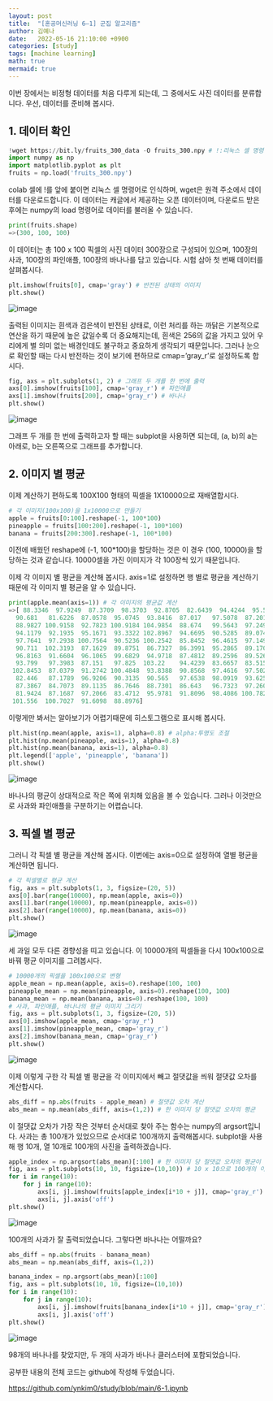 ```yaml
---
layout: post
title:  "[혼공머신러닝 6–1] 군집 알고리즘"
author: 김예나
date:   2022-05-16 21:10:00 +0900
categories: [study]
tags: [machine learning]
math: true
mermaid: true
---
```



이번 장에서는 비정형 데이터를 처음 다루게 되는데, 그 중에서도 사진 데이터를 분류합니다. 우선, 데이터를 준비해 봅시다.


## 1\. 데이터 확인


```python
!wget https://bit.ly/fruits_300_data -O fruits_300.npy # !:리눅스 셀 명령어 wget:원격 주소에서 데이터 다운로드
import numpy as np
import matplotlib.pyplot as plt
fruits = np.load('fruits_300.npy')
```


colab 셀에 !를 앞에 붙이면 리눅스 셀 명령어로 인식하며, wget은 원격 주소에서 데이터를 다운로드합니다. 이 데이터는 캐글에서 제공하는 오픈 데이터이며, 다운로드 받은 후에는 numpy의 load 명령어로 데이터를 불러올 수 있습니다.


```python
print(fruits.shape)
=>(300, 100, 100)
```


이 데이터는 총 100 x 100 픽셀의 사진 데이터 300장으로 구성되어 있으며, 100장의 사과, 100장의 파인애플, 100장의 바나나를 담고 있습니다. 시험 삼아 첫 번째 데이터를 살펴봅시다.


```python
plt.imshow(fruits[0], cmap='gray') # 반전된 상태의 이미지
plt.show()
```


![image](https://user-images.githubusercontent.com/80688900/168589552-5712519a-94c8-4516-9391-b1a09ef2488f.png)


출력된 이미지는 흰색과 검은색이 반전된 상태로, 이런 처리를 하는 까닭은 기본적으로 연산을 하기 때문에 높은 값일수록 더 중요해지는데, 흰색은 256의 값을 가지고 있어 우리에게 별 의미 없는 배경인데도 불구하고 중요하게 생각되기 때문입니다. 그러나 눈으로 확인할 때는 다시 반전하는 것이 보기에 편하므로 cmap=’gray_r’로 설정하도록 합시다.


```python
fig, axs = plt.subplots(1, 2) # 그래프 두 개를 한 번에 출력
axs[0].imshow(fruits[100], cmap='gray_r') # 파인애플
axs[1].imshow(fruits[200], cmap='gray_r') # 바나나
plt.show()
```


![image](https://user-images.githubusercontent.com/80688900/168589709-234b1530-ab7b-4d60-ba1e-488d193b692c.png)


그래프 두 개를 한 번에 출력하고자 할 때는 subplot을 사용하면 되는데, (a, b)의 a는 아래로, b는 오른쪽으로 그래프를 추가합니다.


## 2\. 이미지 별 평균


이제 계산하기 편하도록 100X100 형태의 픽셀을 1X10000으로 재배열합시다.


```python
# 각 이미지(100x100)을 1x10000으로 만들기
apple = fruits[0:100].reshape(-1, 100*100)
pineapple = fruits[100:200].reshape(-1, 100*100)
banana = fruits[200:300].reshape(-1, 100*100)
```


이전에 배웠던 reshape에 (-1, 100*100)을 할당하는 것은 이 경우 (100, 10000)을 할당하는 것과 같습니다. 10000셀을 가진 이미지가 각 100장씩 있기 때문입니다.


이제 각 이미지 별 평균을 계산해 봅시다. axis=1로 설정하면 행 별로 평균을 계산하기 때문에 각 이미지 별 평균을 알 수 있습니다.


```python
print(apple.mean(axis=1)) # 각 이미지의 평균값 계산
=>[ 88.3346  97.9249  87.3709  98.3703  92.8705  82.6439  94.4244  95.5999
  90.681   81.6226  87.0578  95.0745  93.8416  87.017   97.5078  87.2019
  88.9827 100.9158  92.7823 100.9184 104.9854  88.674   99.5643  97.2495
  94.1179  92.1935  95.1671  93.3322 102.8967  94.6695  90.5285  89.0744
  97.7641  97.2938 100.7564  90.5236 100.2542  85.8452  96.4615  97.1492
  90.711  102.3193  87.1629  89.8751  86.7327  86.3991  95.2865  89.1709
  96.8163  91.6604  96.1065  99.6829  94.9718  87.4812  89.2596  89.5268
  93.799   97.3983  87.151   97.825  103.22    94.4239  83.6657  83.5159
 102.8453  87.0379  91.2742 100.4848  93.8388  90.8568  97.4616  97.5022
  82.446   87.1789  96.9206  90.3135  90.565   97.6538  98.0919  93.6252
  87.3867  84.7073  89.1135  86.7646  88.7301  86.643   96.7323  97.2604
  81.9424  87.1687  97.2066  83.4712  95.9781  91.8096  98.4086 100.7823
 101.556  100.7027  91.6098  88.8976]
```


이렇게만 봐서는 알아보기가 어렵기때문에 히스토그램으로 표시해 봅시다.


```python
plt.hist(np.mean(apple, axis=1), alpha=0.8) # alpha:투명도 조절
plt.hist(np.mean(pineapple, axis=1), alpha=0.8)
plt.hist(np.mean(banana, axis=1), alpha=0.8)
plt.legend(['apple', 'pineapple', 'banana'])
plt.show()
```


![image](https://user-images.githubusercontent.com/80688900/168590109-2832bad1-4ced-42e9-ba02-2d9edf3dfed0.png)


바나나의 평균이 상대적으로 작은 쪽에 위치해 있음을 볼 수 있습니다. 그러나 이것만으로 사과와 파인애플을 구분하기는 어렵습니다.


## 3\. 픽셀 별 평균


그러니 각 픽셀 별 평균을 계산해 봅시다. 이번에는 axis=0으로 설정하여 열별 평균을 계산하면 됩니다.


```python
# 각 픽셀별로 평균 계산
fig, axs = plt.subplots(1, 3, figsize=(20, 5))
axs[0].bar(range(10000), np.mean(apple, axis=0))
axs[1].bar(range(10000), np.mean(pineapple, axis=0))
axs[2].bar(range(10000), np.mean(banana, axis=0))
plt.show()
```


![image](https://user-images.githubusercontent.com/80688900/168590249-80cf50fc-4d88-44de-a1cb-8d204e1cc653.png)


세 과일 모두 다른 경향성을 띠고 있습니다. 이 10000개의 픽셀들을 다시 100x100으로 바꿔 평균 이미지를 그려봅시다.


```python
# 10000개의 픽셀을 100x100으로 변형
apple_mean = np.mean(apple, axis=0).reshape(100, 100)
pineapple_mean = np.mean(pineapple, axis=0).reshape(100, 100)
banana_mean = np.mean(banana, axis=0).reshape(100, 100)
# 사과, 파인애플, 바나나의 평균 이미지 그리기
fig, axs = plt.subplots(1, 3, figsize=(20, 5))
axs[0].imshow(apple_mean, cmap='gray_r')
axs[1].imshow(pineapple_mean, cmap='gray_r')
axs[2].imshow(banana_mean, cmap='gray_r')
plt.show()
```


![image](https://user-images.githubusercontent.com/80688900/168590306-339610fc-61f6-48cf-ac2a-2d5d3a3f56c4.png)


이제 이렇게 구한 각 픽셀 별 평균을 각 이미지에서 빼고 절댓값을 씌워 절댓값 오차를 계산합시다.


```python
abs_diff = np.abs(fruits - apple_mean) # 절댓값 오차 계산
abs_mean = np.mean(abs_diff, axis=(1,2)) # 한 이미지 당 절댓값 오차의 평균
```


이 절댓값 오차가 가장 작은 것부터 순서대로 찾아 주는 함수는 numpy의 argsort입니다. 사과는 총 100개가 있었으므로 순서대로 100개까지 출력해봅시다. subplot을 사용해 행 10개, 열 10개로 100개의 사진을 출력하겠습니다.


```python
apple_index = np.argsort(abs_mean)[:100] # 한 이미지 당 절댓값 오차의 평균이 작은 것부터 100개의 index 저장
fig, axs = plt.subplots(10, 10, figsize=(10,10)) # 10 x 10으로 100개의 이미지 출력
for i in range(10):
    for j in range(10):
        axs[i, j].imshow(fruits[apple_index[i*10 + j]], cmap='gray_r')
        axs[i, j].axis('off')
plt.show()
```


![image](https://user-images.githubusercontent.com/80688900/168590428-171b3cbc-d1c3-45a2-9719-25346e95f05b.png)


100개의 사과가 잘 출력되었습니다. 그렇다면 바나나는 어떨까요?


```python
abs_diff = np.abs(fruits - banana_mean)
abs_mean = np.mean(abs_diff, axis=(1,2))

banana_index = np.argsort(abs_mean)[:100]
fig, axs = plt.subplots(10, 10, figsize=(10,10))
for i in range(10):
    for j in range(10):
        axs[i, j].imshow(fruits[banana_index[i*10 + j]], cmap='gray_r')
        axs[i, j].axis('off')
plt.show()
```


![image](https://user-images.githubusercontent.com/80688900/168590562-68f26672-8aae-432e-b7ef-9b0107f9895c.png)


98개의 바나나를 찾았지만, 두 개의 사과가 바나나 클러스터에 포함되었습니다.


공부한 내용의 전체 코드는 github에 작성해 두었습니다.

https://github.com/ynkim0/study/blob/main/6-1.ipynb